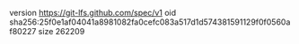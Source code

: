 version https://git-lfs.github.com/spec/v1
oid sha256:25f0e1af04041a8981082fa0cefc083a517d1d574381591129f0f0560af80227
size 262209
